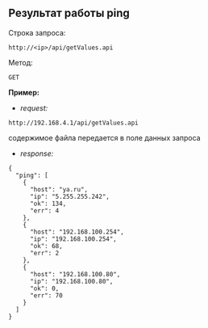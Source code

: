 ## Результат работы ping

Строка запроса:

 `http://<ip>/api/getValues.api`

Метод:

`GET`

**Пример:**

* *request:*

`http://192.168.4.1/api/getValues.api`

содержимое файла передается в поле данных запроса

* *response:*

```
{
  "ping": [
    {
      "host": "ya.ru",
      "ip": "5.255.255.242",
      "ok": 134,
      "err": 4
    },
    {
      "host": "192.168.100.254",
      "ip": "192.168.100.254",
      "ok": 68,
      "err": 2
    },
    {
      "host": "192.168.100.80",
      "ip": "192.168.100.80",
      "ok": 0,
      "err": 70
    }
  ]
}
```
